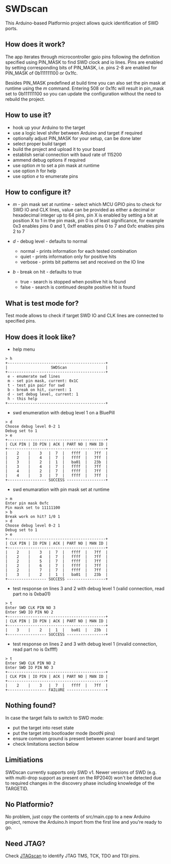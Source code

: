 # SWDscan

This Arduino-based Platformio project allows quick identification of SWD ports.

## How does it work?

The app iterates through microcontroller gpio pins following the definition specified using PIN_MASK to find SWD clock and io lines. Pins are enabled by setting corresponding bits of PIN_MASK, i.e. pins 2-8 are enabled for PIN_MASK of 0b111111100 or 0x1fc.

Besides PIN_MASK predefined at build time you can also set the pin mask at runtime using the
_m_ command. Entering 508 or 0x1fc will result in pin_mask set to 0b111111100 so you can update the configuration
without the need to rebuild the project.

## How to use it?

- hook up your Arduino to the target
- use a logic level shifer between Arduino and target if required
- optionally adjust PIN_MASK for your setup, can be done later
- select proper build target
- build the project and upload it to your board
- establish serial connection with baud rate of 115200
- ammend debug options if required
- use option _m_ to set a pin mask at runtime
- use option _h_ for help
- use option _e_ to enumerate pins

## How to configure it?

- _m_ - pin mask set at runtime - select which MCU GPIO pins to check for SWD IO and CLK lines,
value can be provided as either a decimal or hexadecimal integer up to 64 pins,
pin X is enabled by setting a bit at position X to 1 in the pin mask, pin 0 is of least significance,
for example 0x3 enables pins 0 and 1, 0xff enables pins 0 to 7 and 0xfc enables pins 2 to 7

- _d_ - debug level - defaults to normal
  - normal - prints information for each tested combination
  - quiet - prints information only for positive hits
  - verbose - prints bit patterns set and received on the IO line

- _b_ - break on hit - defaults to true
  - true - search is stopped when positive hit is found
  - false - search is continued despite positive hit is found

## What is test mode for?

Test mode allows to check if target SWD IO and CLK lines are connected to specified pins.

## How does it look like?

- help menu
```
> h
+-------------------------------------------+
|                   SWDScan                 |
+-------------------------------------------+
 e - enumerate swd lines
 m - set pin mask, current: 0x1C
 t - test pin pair for swd
 b - break on hit, current: 1
 d - set debug level, current: 1
 h - this help
+-------------------------------------------+
```

- swd enumeration with debug level 1 on a BluePill
```
> d
Choose debug level 0-2 1
Debug set to 1
> e
+-------------------------------------------+
| CLK PIN | IO PIN | ACK | PART NO | MAN ID |
+-------------------------------------------+
|    2    |    3   |  7  |   ffff  |   7ff  |
|    2    |    4   |  7  |   ffff  |   7ff  |
|    3    |    2   |  1  |   ba01  |   23b  |
|    3    |    4   |  7  |   ffff  |   7ff  |
|    4    |    2   |  7  |   ffff  |   7ff  |
|    4    |    3   |  7  |   ffff  |   7ff  |
+----------------- SUCCESS -----------------+
```

- swd enumaration with pin mask set at runtime
```
> m
Enter pin mask 0xfc
Pin mask set to 11111100
> b
Break work on hit? 1/0 1
> d
Choose debug level 0-2 1
Debug set to 1
> e
+-------------------------------------------+
| CLK PIN | IO PIN | ACK | PART NO | MAN ID |
+-------------------------------------------+
|    2    |    3   |  7  |   ffff  |   7ff  |
|    2    |    4   |  7  |   ffff  |   7ff  |
|    2    |    5   |  7  |   ffff  |   7ff  |
|    2    |    6   |  7  |   ffff  |   7ff  |
|    2    |    7   |  7  |   ffff  |   7ff  |
|    3    |    2   |  1  |   ba01  |   23b  |
+----------------- SUCCESS -----------------+
```

- test response on lines 3 and 2 with debug level 1 (valid connection, read part no is 0xba01)
```
> t
Enter SWD CLK PIN NO 3
Enter SWD IO PIN NO 2
+-------------------------------------------+
| CLK PIN | IO PIN | ACK | PART NO | MAN ID |
+-------------------------------------------+
|    3    |    2   |  1  |   ba01  |   23b  |
+----------------- SUCCESS -----------------+
```

- test response on lines 2 and 3 with debug level 1 (invalid connection, read part no is 0xffff)
```
> t
Enter SWD CLK PIN NO 2
Enter SWD IO PIN NO 3
+-------------------------------------------+
| CLK PIN | IO PIN | ACK | PART NO | MAN ID |
+-------------------------------------------+
|    2    |    3   |  7  |   ffff  |   7ff  |
+----------------- FAILURE -----------------+
```

## Nothing found?

In case the target fails to switch to SWD mode:
- put the target into reset state
- put the target into bootloader mode (bootN pins)
- ensure common ground is present between scanner board and target
- check limitations section below

## Limitiations

SWDscan currently supports only SWD v1. Newer versions of SWD (e.g. with multi-drop support as present on the RP2040) won't be detected due to required changes in the discovery phase including knowledge of the TARGETID.

## No Platformio?

No problem, just copy the contents of src/main.cpp to a new Arduino project, remove the Arduino.h import from the first line and you're ready to go.

## Need JTAG?

Check [JTAGscan](https://github.com/szymonh/JTAGscan) to identify JTAG TMS, TCK, TDO and TDI pins.
